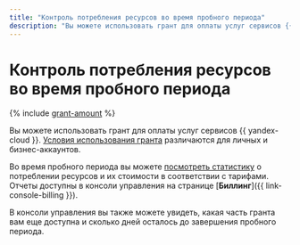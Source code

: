 ```yaml
---
title: "Контроль потребления ресурсов во время пробного периода"
description: "Вы можете использовать грант для оплаты услуг сервисов {{ yandex-cloud }}. Условия использования гранта различаются для личных и бизнес-аккаунтов."
---
```


# Контроль потребления ресурсов во время пробного периода

{% include [grant-amount](../_includes/grant-amount.md) %}


Вы можете использовать грант для оплаты услуг сервисов {{ yandex-cloud }}. [Условия использования гранта](usage-grant.md) различаются для личных и бизнес-аккаунтов.

Во время пробного периода вы можете [посмотреть статистику](../../billing/operations/check-charges.md) о потреблении ресурсов и их стоимости в соответствии с тарифами. Отчеты доступны в консоли управления на странице [**Биллинг**]({{ link-console-billing }}).

В консоли управления вы также можете увидеть, какая часть гранта вам еще доступна и сколько дней осталось до завершения пробного периода.